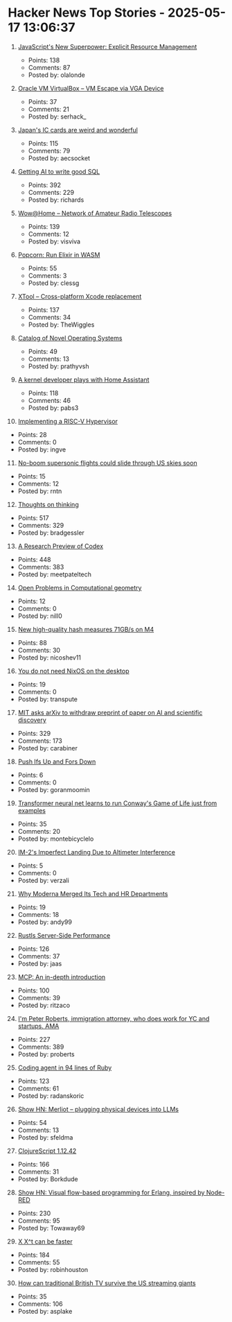 # Hacker News Top Stories - 2025-05-17 13:06:37

1. [JavaScript's New Superpower: Explicit Resource Management](https://v8.dev/features/explicit-resource-management)
   - Points: 138
   - Comments: 87
   - Posted by: olalonde

2. [Oracle VM VirtualBox – VM Escape via VGA Device](https://github.com/google/security-research/security/advisories/GHSA-qx2m-rcpc-v43v)
   - Points: 37
   - Comments: 21
   - Posted by: serhack_

3. [Japan's IC cards are weird and wonderful](https://aruarian.dance/blog/japan-ic-cards/)
   - Points: 115
   - Comments: 79
   - Posted by: aecsocket

4. [Getting AI to write good SQL](https://cloud.google.com/blog/products/databases/techniques-for-improving-text-to-sql)
   - Points: 392
   - Comments: 229
   - Posted by: richards

5. [Wow@Home – Network of Amateur Radio Telescopes](https://phl.upr.edu/wow/outreach)
   - Points: 139
   - Comments: 12
   - Posted by: visviva

6. [Popcorn: Run Elixir in WASM](https://popcorn.swmansion.com/)
   - Points: 55
   - Comments: 3
   - Posted by: clessg

7. [XTool – Cross-platform Xcode replacement](https://github.com/xtool-org/xtool)
   - Points: 137
   - Comments: 34
   - Posted by: TheWiggles

8. [Catalog of Novel Operating Systems](https://github.com/prathyvsh/os-catalog)
   - Points: 49
   - Comments: 13
   - Posted by: prathyvsh

9. [A kernel developer plays with Home Assistant](https://lwn.net/SubscriberLink/1017720/7155ecb9602e9ef2/)
   - Points: 118
   - Comments: 46
   - Posted by: pabs3

10. [Implementing a RISC-V Hypervisor](https://seiya.me/blog/riscv-hypervisor)
   - Points: 28
   - Comments: 0
   - Posted by: ingve

11. [No-boom supersonic flights could slide through US skies soon](https://www.theregister.com/2025/05/17/faa_supersonic_law/)
   - Points: 15
   - Comments: 12
   - Posted by: rntn

12. [Thoughts on thinking](https://dcurt.is/thinking)
   - Points: 517
   - Comments: 329
   - Posted by: bradgessler

13. [A Research Preview of Codex](https://openai.com/index/introducing-codex/)
   - Points: 448
   - Comments: 383
   - Posted by: meetpateltech

14. [Open Problems in Computational geometry](https://topp.openproblem.net/)
   - Points: 12
   - Comments: 0
   - Posted by: nill0

15. [New high-quality hash measures 71GB/s on M4](https://github.com/Nicoshev/rapidhash)
   - Points: 88
   - Comments: 30
   - Posted by: nicoshev11

16. [You do not need NixOS on the desktop](https://aruarian.dance/blog/you-do-not-need-nixos/)
   - Points: 19
   - Comments: 0
   - Posted by: transpute

17. [MIT asks arXiv to withdraw preprint of paper on AI and scientific discovery](https://economics.mit.edu/news/assuring-accurate-research-record)
   - Points: 329
   - Comments: 173
   - Posted by: carabiner

18. [Push Ifs Up and Fors Down](https://matklad.github.io/2023/11/15/push-ifs-up-and-fors-down.html)
   - Points: 6
   - Comments: 0
   - Posted by: goranmoomin

19. [Transformer neural net learns to run Conway's Game of Life just from examples](https://sidsite.com/posts/life-transformer/)
   - Points: 35
   - Comments: 20
   - Posted by: montebicyclelo

20. [IM-2's Imperfect Landing Due to Altimeter Interference](https://spacepolicyonline.com/news/im-2s-imperfect-landing-due-to-altimeter-interference-south-pole-lighting-conditions/)
   - Points: 5
   - Comments: 0
   - Posted by: verzali

21. [Why Moderna Merged Its Tech and HR Departments](https://www.wsj.com/articles/why-moderna-merged-its-tech-and-hr-departments-95318c2a)
   - Points: 19
   - Comments: 18
   - Posted by: andy99

22. [Rustls Server-Side Performance](https://www.memorysafety.org/blog/rustls-server-perf/)
   - Points: 126
   - Comments: 37
   - Posted by: jaas

23. [MCP: An in-depth introduction](https://www.speakeasy.com/mcp/mcp-tutorial)
   - Points: 100
   - Comments: 39
   - Posted by: ritzaco

24. [I'm Peter Roberts, immigration attorney, who does work for YC and startups. AMA](undefined)
   - Points: 227
   - Comments: 389
   - Posted by: proberts

25. [Coding agent in 94 lines of Ruby](https://radanskoric.com/articles/coding-agent-in-ruby)
   - Points: 123
   - Comments: 61
   - Posted by: radanskoric

26. [Show HN: Merliot – plugging physical devices into LLMs](https://github.com/merliot/hub)
   - Points: 54
   - Comments: 13
   - Posted by: sfeldma

27. [ClojureScript 1.12.42](https://clojurescript.org/news/2025-05-16-release)
   - Points: 166
   - Comments: 31
   - Posted by: Borkdude

28. [Show HN: Visual flow-based programming for Erlang, inspired by Node-RED](https://github.com/gorenje/erlang-red)
   - Points: 230
   - Comments: 95
   - Posted by: Towaway69

29. [X X^t can be faster](https://arxiv.org/abs/2505.09814)
   - Points: 184
   - Comments: 55
   - Posted by: robinhouston

30. [How can traditional British TV survive the US streaming giants](https://www.bbc.co.uk/news/articles/cx2enydkew3o)
   - Points: 35
   - Comments: 106
   - Posted by: asplake

